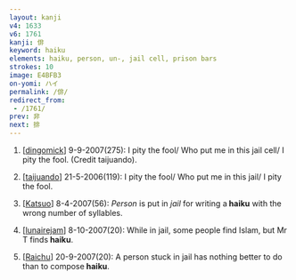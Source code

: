 ```yaml
---
layout: kanji
v4: 1633
v6: 1761
kanji: 俳
keyword: haiku
elements: haiku, person, un-, jail cell, prison bars
strokes: 10
image: E4BFB3
on-yomi: ハイ
permalink: /俳/
redirect_from:
 - /1761/
prev: 非
next: 排
---
```


1) [<a href="http://kanji.koohii.com/profile/dingomick">dingomick</a>] 9-9-2007(275): I pity the fool/ Who put me in this jail cell/ I pity the fool. (Credit taijuando).

2) [<a href="http://kanji.koohii.com/profile/taijuando">taijuando</a>] 21-5-2006(119): I pity the fool/ Who put me in this jail/ I pity the fool.

3) [<a href="http://kanji.koohii.com/profile/Katsuo">Katsuo</a>] 8-4-2007(56): <em>Person</em> is put in <em>jail</em> for writing a<strong> haiku</strong> with the wrong number of syllables.

4) [<a href="http://kanji.koohii.com/profile/lunairejam">lunairejam</a>] 8-10-2007(20): While in jail, some people find Islam, but Mr T finds<strong> haiku</strong>.

5) [<a href="http://kanji.koohii.com/profile/Raichu">Raichu</a>] 20-9-2007(20): A person stuck in jail has nothing better to do than to compose<strong> haiku</strong>.

